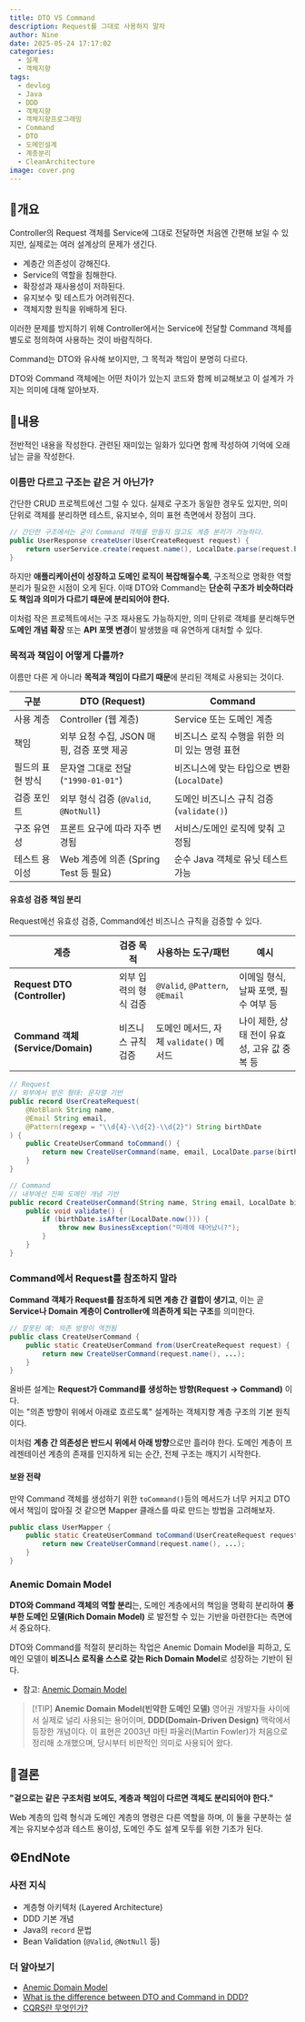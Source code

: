 ```yaml
---
title: DTO VS Command
description: Request를 그대로 사용하지 말자
author: Nine
date: 2025-05-24 17:17:02
categories:
  - 설계
  - 객체지향
tags:
  - devlog
  - Java
  - DDD
  - 객체지향
  - 객체지향프로그래밍
  - Command
  - DTO
  - 도메인설계
  - 계층분리
  - CleanArchitecture
image: cover.png
---
```

## 📌개요

Controller의 Request 객체를 Service에 그대로 전달하면 처음엔 간편해 보일 수 있지만, 실제로는 여러 설계상의 문제가 생긴다.

- 계층간 의존성이 강해진다.
- Service의 역할을 침해한다.
- 확장성과 재사용성이 저하된다.
- 유지보수 및 테스트가 어려워진다.
- 객체지향 원칙을 위배하게 된다.

이러한 문제를 방지하기 위해 Controller에서는 Service에 전달할 Command 객체를 별도로 정의하여 사용하는 것이 바람직하다.

Command는 DTO와 유사해 보이지만, 그 목적과 책임이 분명히 다르다.

DTO와 Command 객체에는 어떤 차이가 있는지 코드와 함께 비교해보고 이 설계가 가지는 의미에 대해 알아보자.

## 📌내용

전반적인 내용을 작성한다.
관련된 재미있는 일화가 있다면 함께 작성하여 기억에 오래 남는 글을 작성한다.

### 이름만 다르고 구조는 같은 거 아닌가?

간단한 CRUD 프로젝트에선 그럴 수 있다.
실제로 구조가 동일한 경우도 있지만, 의미 단위로 객체를 분리하면 테스트, 유지보수, 의미 표현 측면에서 장점이 크다.

```java
// 간단한 구조에서는 굳이 Command 객체를 만들지 않고도 계층 분리가 가능하다.
public UserResponse createUser(UserCreateRequest request) {
    return userService.create(request.name(), LocalDate.parse(request.birthDate()));
}
```

하지만 **애플리케이션이 성장하고 도메인 로직이 복잡해질수록**, 구조적으로 명확한 역할 분리가 필요한 시점이 오게 된다. 이때 DTO와 Command는 **단순히 구조가 비슷하더라도 책임과 의미가 다르기 때문에 분리되어야 한다.**

이처럼 작은 프로젝트에서는 구조 재사용도 가능하지만, 의미 단위로 객체를 분리해두면 **도메인 개념 확장** 또는 **API 포맷 변경**이 발생했을 때 유연하게 대처할 수 있다.

### 목적과 책임이 어떻게 다를까?

이름만 다른 게 아니라 **목적과 책임이 다르기 때문**에 분리된 객체로 사용되는 것이다.

|구분|DTO (Request)|Command|
|---|---|---|
|사용 계층|Controller (웹 계층)|Service 또는 도메인 계층|
|책임|외부 요청 수집, JSON 매핑, 검증 포맷 제공|비즈니스 로직 수행을 위한 의미 있는 명령 표현|
|필드의 표현 방식|문자열 그대로 전달 (`"1990-01-01"`)|비즈니스에 맞는 타입으로 변환 (`LocalDate`)|
|검증 포인트|외부 형식 검증 (`@Valid`, `@NotNull`)|도메인 비즈니스 규칙 검증 (`validate()`)|
|구조 유연성|프론트 요구에 따라 자주 변경됨|서비스/도메인 로직에 맞춰 고정됨|
|테스트 용이성|Web 계층에 의존 (Spring Test 등 필요)|순수 Java 객체로 유닛 테스트 가능|

#### 유효성 검증 책임 분리

Request에선 유효성 검증, Command에선 비즈니스 규칙을 검증할 수 있다.

|계층|검증 목적|사용하는 도구/패턴|예시|
|---|---|---|---|
|**Request DTO (Controller)**|외부 입력의 형식 검증|`@Valid`, `@Pattern`, `@Email`|이메일 형식, 날짜 포맷, 필수 여부 등|
|**Command 객체 (Service/Domain)**|비즈니스 규칙 검증|도메인 메서드, 자체 `validate()` 메서드|나이 제한, 상태 전이 유효성, 고유 값 중복 등|

```java
// Request
// 외부에서 받은 형태: 문자열 기반
public record UserCreateRequest(
    @NotBlank String name,
    @Email String email,
    @Pattern(regexp = "\\d{4}-\\d{2}-\\d{2}") String birthDate
) {
    public CreateUserCommand toCommand() {
        return new CreateUserCommand(name, email, LocalDate.parse(birthDate));
    }
}

// Command
// 내부에선 진짜 도메인 개념 기반
public record CreateUserCommand(String name, String email, LocalDate birthDate) {
    public void validate() {
        if (birthDate.isAfter(LocalDate.now())) {
            throw new BusinessException("미래에 태어났니?");
        }
    }
}
```

### Command에서 Request를 참조하지 말라

**Command 객체가 Request를 참조하게 되면 계층 간 결합이 생기고**, 이는 곧 **Service나 Domain 계층이 Controller에 의존하게 되는 구조**를 의미한다.

```java
// 잘못된 예: 의존 방향이 역전됨
public class CreateUserCommand {
    public static CreateUserCommand from(UserCreateRequest request) {
        return new CreateUserCommand(request.name(), ...);
    }
}
```

올바른 설계는 **Request가 Command를 생성하는 방향(Request → Command)** 이다.  
이는 "의존 방향이 위에서 아래로 흐르도록" 설계하는 객체지향 계층 구조의 기본 원칙이다.

이처럼 **계층 간 의존성은 반드시 위에서 아래 방향**으로만 흘러야 한다. 도메인 계층이 프레젠테이션 계층의 존재를 인지하게 되는 순간, 전체 구조는 깨지기 시작한다.

#### 보완 전략

만약 Command 객체를 생성하기 위한 `toCommand()`등의 메서드가 너무 커지고 DTO에서 책임이 많아질 것 같으면 Mapper 클래스를 따로 만드는 방법을 고려해보자.

```java
public class UserMapper {
    public static CreateUserCommand toCommand(UserCreateRequest request) {
        return new CreateUserCommand(request.name(), ...);
    }
}
```

### Anemic Domain Model

**DTO와 Command 객체의 역할 분리**는, 도메인 계층에서의 책임을 명확히 분리하여 **풍부한 도메인 모델(Rich Domain Model)** 로 발전할 수 있는 기반을 마련한다는 측면에서 중요하다.

DTO와 Command를 적절히 분리하는 작업은 Anemic Domain Model을 피하고, 도메인 모델이 **비즈니스 로직을 스스로 갖는 Rich Domain Model**로 성장하는 기반이 된다.

- 참고: [Anemic Domain Model](https://martinfowler.com/bliki/AnemicDomainModel.html)

>[!TIP] **Anemic Domain Model(빈약한 도메인 모델)**
>영어권 개발자들 사이에서 실제로 널리 사용되는 용어이며, **DDD(Domain-Driven Design)** 맥락에서 등장한 개념이다. 이 표현은 2003년 마틴 파울러(Martin Fowler)가 처음으로 정리해 소개했으며, 당시부터 비판적인 의미로 사용되어 왔다.

## 🎯결론

**"겉으로는 같은 구조처럼 보여도, 계층과 책임이 다르면 객체도 분리되어야 한다."**

Web 계층의 입력 형식과 도메인 계층의 명령은 다른 역할을 하며, 이 둘을 구분하는 설계는 유지보수성과 테스트 용이성, 도메인 주도 설계 모두를 위한 기초가 된다.

## ⚙️EndNote

### 사전 지식

- 계층형 아키텍처 (Layered Architecture)
- DDD 기본 개념
- Java의 `record` 문법
- Bean Validation (`@Valid`, `@NotNull` 등)

### 더 알아보기

- [Anemic Domain Model](https://martinfowler.com/bliki/AnemicDomainModel.html)
- [What is the difference between DTO and Command in DDD?](https://stackoverflow.com/questions/64737721/what-is-the-difference-between-dto-and-command-in-ddd)
- [CQRS란 무엇인가?](https://mslim8803.tistory.com/73)